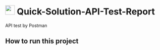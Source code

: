 # <img src="https://i.ibb.co/B3rpcB9/20220617-224257-0000-01.png"  width="30" height="30">  Quick-Solution-API-Test-Report
API test by Postman 
## How to run this project
